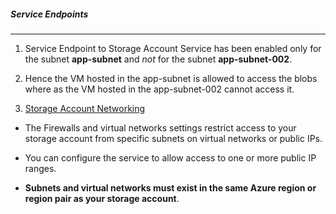##### Service Endpoints

---

1. Service Endpoint to Storage Account Service has been enabled only for the subnet **app-subnet** and _not_ for the subnet **app-subnet-002**.

2. Hence the VM hosted in the app-subnet is allowed to access the blobs where as the VM hosted in the app-subnet-002 cannot access it.

3. [Storage Account Networking](https://learn.microsoft.com/en-us/training/modules/configure-storage-accounts/7-secure-storage-endpoints)

- The Firewalls and virtual networks settings restrict access to your storage account from specific subnets on virtual networks or public IPs.

- You can configure the service to allow access to one or more public IP ranges.

- **Subnets and virtual networks must exist in the same Azure region or region pair as your storage account**.
